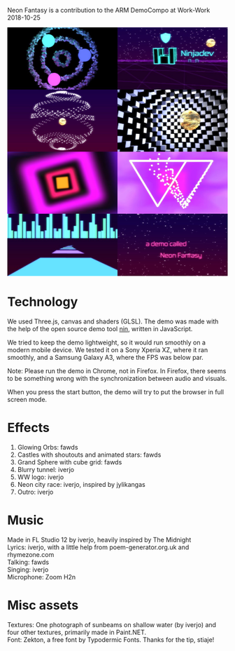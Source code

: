Neon Fantasy is a contribution to the ARM DemoCompo at Work-Work 2018-10-25

![Collage](collage.jpg)


# Technology

We used Three.js, canvas and shaders (GLSL).
The demo was made with the help of the open source demo tool [nin](https://github.com/ninjadev/nin/), written in
JavaScript.

We tried to keep the demo lightweight, so it would run smoothly on a modern
mobile device. We tested it on a Sony Xperia XZ, where it ran smoothly, and a
Samsung Galaxy A3, where the FPS was below par.

Note: Please run the demo in Chrome, not in Firefox. In Firefox, there seems to
be something wrong with the synchronization between audio and visuals.

When you press the start button, the demo will try to put the browser in full screen mode.

# Effects

1. Glowing Orbs: fawds
2. Castles with shoutouts and animated stars: fawds
3. Grand Sphere with cube grid: fawds
4. Blurry tunnel: iverjo
5. WW logo: iverjo
6. Neon city race: iverjo, inspired by jylikangas
7. Outro: iverjo

# Music

Made in FL Studio 12 by iverjo, heavily inspired by The Midnight  
Lyrics: iverjo, with a little help from poem-generator.org.uk and rhymezone.com  
Talking: fawds  
Singing: iverjo  
Microphone: Zoom H2n

# Misc assets

Textures: One photograph of sunbeams on shallow water (by iverjo) and four
other textures, primarily made in Paint.NET.  
Font: Zekton, a free font by Typodermic Fonts. Thanks for the tip, stiaje!
